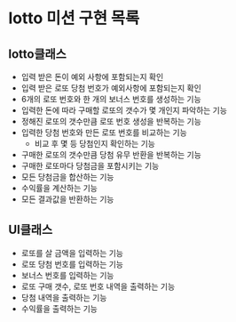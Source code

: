 # lotto 미션 구현 목록

## lotto클래스
- 입력 받은 돈이 예외 사항에 포함되는지 확인
- 입력 받은 로또 당첨 번호가 예외사항에 포함되는지 확인
- 6개의 로또 번호와 한 개의 보너스 번호를 생성하는 기능 
- 입력한 돈에 따라 구매할 로또의 갯수가 몇 개인지 파악하는 기능 
- 정해진 로또의 갯수만큼 로또 번호 생성을 반복하는 기능 
- 입력한 당첨 번호와 만든 로또 번호를 비교하는 기능 
  - 비교 후 몇 등 당첨인지 확인하는 기능 
- 구매한 로또의 갯수만큼 당첨 유무 반환을 반복하는 기능
- 구매한 로또마다 당첨금을 포함시키는 기능
- 모든 당첨금을 합산하는 기능
- 수익률을 계산하는 기능
- 모든 결과값을 반환하는 기능

## UI클래스
- 로또를 살 금액을 입력하는 기능
- 로또 당첨 번호를 입력하는 기능
- 보너스 번호를 입력하는 기능
- 로또 구매 갯수, 로또 번호 내역을 출력하는 기능
- 당첨 내역을 출력하는 기능
- 수익률을 출력하는 기능
